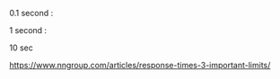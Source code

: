 
0.1 second : 

1 second : 

10 sec

https://www.nngroup.com/articles/response-times-3-important-limits/
